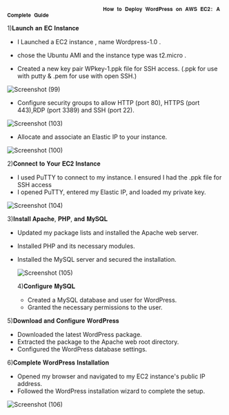 
                                   𝐇𝐨𝐰 𝐭𝐨 𝐃𝐞𝐩𝐥𝐨𝐲 𝐖𝐨𝐫𝐝𝐏𝐫𝐞𝐬𝐬 𝐨𝐧 𝐀𝐖𝐒 𝐄𝐂𝟐: 𝐀 𝐂𝐨𝐦𝐩𝐥𝐞𝐭𝐞 𝐆𝐮𝐢𝐝𝐞

                                   
1)𝐋𝐚𝐮𝐧𝐜𝐡 𝐚𝐧 𝐄𝐂 𝐈𝐧𝐬𝐭𝐚𝐧𝐜𝐞
   
   * I Launched a EC2 instance , name Wordpress-1.0 .
   
   * chose the Ubuntu AMI and the instance type was t2.micro .
   
   * Created a new key pair WPkey-1.ppk file for SSH access. 
     (.ppk for use with putty & .pem for use with open SSH.)
   
  ![Screenshot (99)](https://github.com/user-attachments/assets/dacae25b-5992-4b01-805b-b0f7e8a207a0)





   * Configure security groups to allow HTTP (port 80), HTTPS (port 443),RDP (port 3389) and SSH (port 22).

  ![Screenshot (103)](https://github.com/user-attachments/assets/26b3564b-d963-4bca-bf13-15c8d2a68d9e)



  

   * Allocate and associate an Elastic IP to your instance.
   
![Screenshot (100)](https://github.com/user-attachments/assets/141b5b23-7e56-497a-87c8-fabbd1363b9c)


2)𝐂𝐨𝐧𝐧𝐞𝐜𝐭 𝐭𝐨 𝐘𝐨𝐮𝐫 𝐄𝐂𝟐 𝐈𝐧𝐬𝐭𝐚𝐧𝐜𝐞

 * I used PuTTY to connect to my instance. I ensured I had the .ppk file for SSH access
 * I opened PuTTY, entered my Elastic IP, and loaded my private key.

![Screenshot (104)](https://github.com/user-attachments/assets/7914bcdf-fbda-4672-863b-f6f195951dcf)

3)𝐈𝐧𝐬𝐭𝐚𝐥𝐥 𝐀𝐩𝐚𝐜𝐡𝐞, 𝐏𝐇𝐏, 𝐚𝐧𝐝 𝐌𝐲𝐒𝐐𝐋

* Updated my package lists and installed the Apache web server.
* Installed PHP and its necessary modules.
* Installed the MySQL server and secured the installation.

  ![Screenshot (105)](https://github.com/user-attachments/assets/c4cb1b28-09a9-47e1-a0e9-ce87507b9da1)

  4)𝐂𝐨𝐧𝐟𝐢𝐠𝐮𝐫𝐞 𝐌𝐲𝐒𝐐𝐋

  * Created a MySQL database and user for WordPress.
  * Granted the necessary permissions to the user.

 5)𝐃𝐨𝐰𝐧𝐥𝐨𝐚𝐝 𝐚𝐧𝐝 𝐂𝐨𝐧𝐟𝐢𝐠𝐮𝐫𝐞 𝐖𝐨𝐫𝐝𝐏𝐫𝐞𝐬𝐬

 * Downloaded the latest WordPress package.
 * Extracted the package to the Apache web root directory.
 * Configured the WordPress database settings.


 6)𝐂𝐨𝐦𝐩𝐥𝐞𝐭𝐞 𝐖𝐨𝐫𝐝𝐏𝐫𝐞𝐬𝐬 𝐈𝐧𝐬𝐭𝐚𝐥𝐥𝐚𝐭𝐢𝐨𝐧

  * Opened my browser and navigated to my EC2 instance's public IP address.
  * Followed the WordPress installation wizard to complete the setup.

  ![Screenshot (106)](https://github.com/user-attachments/assets/98e8a73e-67dd-419b-829f-943422aad046)


